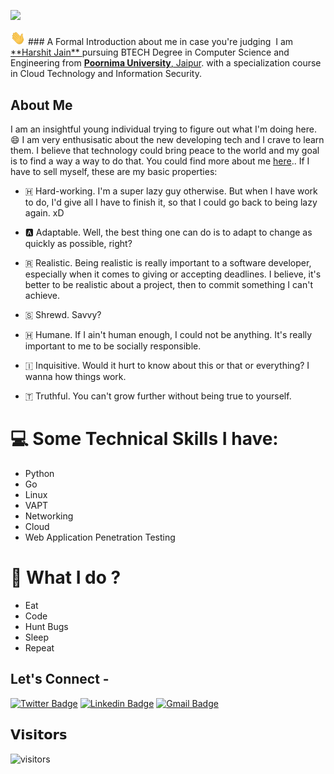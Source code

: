 ![](https://github.com/cseharshit/cseharshit/blob/master/harshit_jain.gif)

<img src="https://github.com/cseharshit/cseharshit/blob/master/static/hello.gif" width="24px">
### A Formal Introduction about me in case you're judging&nbsp;
I am <a href = "https://cseharshit.github.io"> **Harshit Jain** </a> pursuing BTECH Degree in Computer Science and Engineering from <a href="https://www.poornima.edu.in/"> <b>Poornima University</b>, Jaipur</a>. with a specialization course in Cloud Technology and Information Security.


## About Me

I am an insightful young individual trying to figure out what I'm doing here. 😄
I am very enthusisatic about the new developing tech and I crave to learn them. 
I believe that technology could bring peace to the world and my goal is to find a way a way to do that.
You could find more about me <a href=https://cseharshit.github.io>here</a>..
If I have to sell myself, these are my basic properties:

- 🇭 Hard-working. I'm a super lazy guy otherwise. But when I have work to do, I'd give all I have to finish it, so that  I could go back to being lazy again. xD

- 🅰️ Adaptable. Well, the best thing one can do is to adapt to change as quickly as possible, right? 

- 🇷 Realistic. Being realistic is really important to a software developer, especially when it comes to giving or accepting deadlines. I believe, it's better to be realistic about a project, then to commit something I can't achieve.

- 🇸 Shrewd. Savvy?

- 🇭 Humane. If I ain't human enough, I could not be anything. It's really important to me to be socially responsible.

- 🇮 Inquisitive. Would it hurt to know about this or that or everything? I wanna how things work.

- 🇹 Truthful. You can't grow further without being true to yourself. 


# 💻 Some Technical Skills I have:
- Python
- Go
- Linux
- VAPT
- Networking
- Cloud
- Web Application Penetration Testing


# 🧐 What I do ?
- Eat
- Code
- Hunt Bugs
- Sleep
- Repeat


## Let's Connect -

[![Twitter Badge](https://img.shields.io/badge/-@dis_is_harshit-1ca0f1?style=flat-square&labelColor=1ca0f1&logo=twitter&logoColor=white&link=https://twitter.com/dis_is_harshit)](https://twitter.com/dis_is_harshit) [![Linkedin Badge](https://img.shields.io/badge/-cseharshit-blue?style=flat-square&logo=Linkedin&logoColor=white&link=https://www.linkedin.com/in/cseharshit/)](https://www.linkedin.com/in/cseharshitjain/) 
[![Gmail Badge](https://img.shields.io/badge/-cse.harshitj@gmail.com-c14438?style=flat-square&logo=Gmail&logoColor=white&link=mailto:cse.harshitj@gmail.com)](mailto:cse.harshitj@gmail.com)

## 𝗩𝗶𝘀𝗶𝘁𝗼𝗿𝘀

![visitors](https://komarev.com/ghpvc/?username=cseharshit)
<br><br>

<!-- ⭐ From [Harshit Jain](https://github.com/cseharshit) -->
